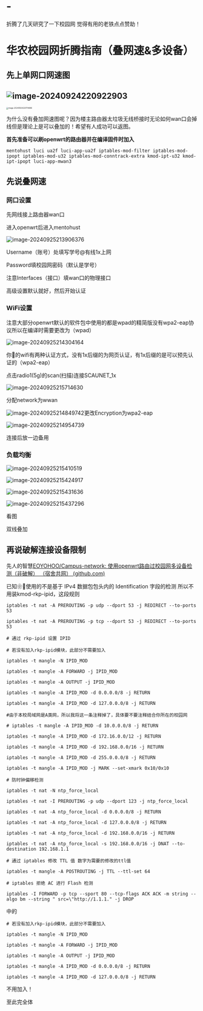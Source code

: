 # -
折腾了几天研究了一下校园网 觉得有用的老铁点点赞助！
# 华农校园网折腾指南（叠网速&多设备）

## 先上单网口网速图

## ![image-20240924220922903](image-20240924220922903.png)

<img src="\image-20240924220714886.png" alt="image-20240924220714886" style="zoom:33%;" />

为什么没有叠加网速图呢？因为楼主路由器太垃圾无线桥接时无论如何wan口会掉线但是理论上是可以叠加的！希望有人成功可以返图。

**首先准备可以刷openwrt的路由器并在编译固件时加入**

```
mentohust luci ua2f luci-app-ua2f iptables-mod-filter iptables-mod-ipopt iptables-mod-u32 iptables-mod-conntrack-extra kmod-ipt-u32 kmod-ipt-ipopt luci-app-mwan3
```

## 先说叠网速

### 网口设置

先网线接上路由器wan口

进入openwrt后进入mentohust

![image-20240925213906376](\image-20240925213906376.png)

Username（账号）处填写学号@有线1x上网

Password填校园网密码（默认是学号）

注意Interfaces（接口）填wan口的物理接口

高级设置默认就好，然后开始认证

### WiFi设置

注意大部分openwrt默认的软件包中使用的都是wpad的精简版没有wpa2-eap协议所以在编译时需要更改为（wpad）

![image-20240925214304164](\image-20240925214304164.png)

你🐉的wifi有两种认证方式，没有1x后缀的为网页认证，有1x后缀的是可以预先认证的（wpa2-eap）

点击radio1(5g)的scan(扫描)连接SCAUNET_1x

![image-20240925215714630](\image-20240925215714630.png)

分配network为wwan

![image-20240925214849742](\image-20240925214849742.png)更改Encryption为wpa2-eap

![image-20240925214954739](\image-20240925214954739.png)

连接后放一边备用

### 负载均衡

![image-20240925215410519](\image-20240925215410519.png)

![image-20240925215424917](\image-20240925215424917.png)

![image-20240925215431636](\image-20240925215431636.png)

![image-20240925215437296](\image-20240925215437296.png)

看图

双线叠加



## 再说破解连接设备限制

先人的智慧[EOYOHOO/Campus-network: 使用openwrt路由过校园网多设备检测（非破解） （宿舍共网） (github.com)](https://github.com/EOYOHOO/Campus-network?tab=readme-ov-file)

已知❀🐉使用的不是基于 IPv4 数据包包头内的 Identification 字段的检测 所以不用装kmod-rkp-ipid，这段规则

```
iptables -t nat -A PREROUTING -p udp --dport 53 -j REDIRECT --to-ports 53

iptables -t nat -A PREROUTING -p tcp --dport 53 -j REDIRECT --to-ports 53

# 通过 rkp-ipid 设置 IPID

# 若没有加入rkp-ipid模块，此部分不需要加入

iptables -t mangle -N IPID_MOD

iptables -t mangle -A FORWARD -j IPID_MOD

iptables -t mangle -A OUTPUT -j IPID_MOD

iptables -t mangle -A IPID_MOD -d 0.0.0.0/8 -j RETURN

iptables -t mangle -A IPID_MOD -d 127.0.0.0/8 -j RETURN

#由于本校局域网是A类网，所以我将这一条注释掉了，具体要不要注释结合你所在的校园网

# iptables -t mangle -A IPID_MOD -d 10.0.0.0/8 -j RETURN

iptables -t mangle -A IPID_MOD -d 172.16.0.0/12 -j RETURN

iptables -t mangle -A IPID_MOD -d 192.168.0.0/16 -j RETURN

iptables -t mangle -A IPID_MOD -d 255.0.0.0/8 -j RETURN

iptables -t mangle -A IPID_MOD -j MARK --set-xmark 0x10/0x10

# 防时钟偏移检测

iptables -t nat -N ntp_force_local

iptables -t nat -I PREROUTING -p udp --dport 123 -j ntp_force_local

iptables -t nat -A ntp_force_local -d 0.0.0.0/8 -j RETURN

iptables -t nat -A ntp_force_local -d 127.0.0.0/8 -j RETURN

iptables -t nat -A ntp_force_local -d 192.168.0.0/16 -j RETURN

iptables -t nat -A ntp_force_local -s 192.168.0.0/16 -j DNAT --to-destination 192.168.1.1

# 通过 iptables 修改 TTL 值 数字为需要的修改的ttl值

iptables -t mangle -A POSTROUTING -j TTL --ttl-set 64

# iptables 拒绝 AC 进行 Flash 检测

iptables -I FORWARD -p tcp --sport 80 --tcp-flags ACK ACK -m string --algo bm --string " src=\"http://1.1.1." -j DROP
```

中的

```
# 若没有加入rkp-ipid模块，此部分不需要加入

iptables -t mangle -N IPID_MOD

iptables -t mangle -A FORWARD -j IPID_MOD

iptables -t mangle -A OUTPUT -j IPID_MOD

iptables -t mangle -A IPID_MOD -d 0.0.0.0/8 -j RETURN

iptables -t mangle -A IPID_MOD -d 127.0.0.0/8 -j RETURN
```

不用加入！

至此完全体

